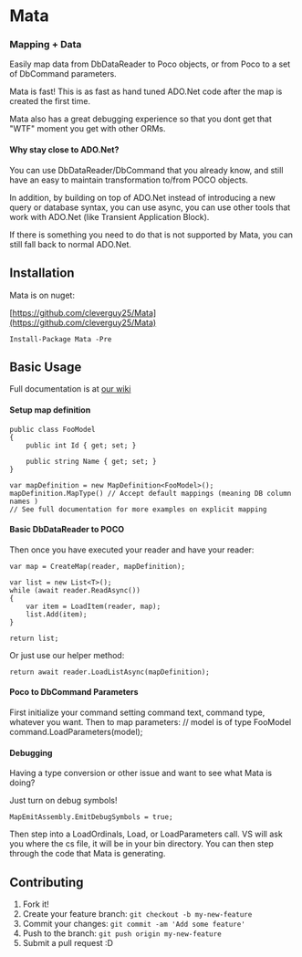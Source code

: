 # Mata
### Mapping + Data
Easily map data from DbDataReader to Poco objects, or from Poco to a set of DbCommand parameters.  

Mata is fast!  This is as fast as hand tuned ADO.Net code after the map is created the first time.

Mata also has a great debugging experience so that you dont get that "WTF" moment you get with other ORMs.

#### Why stay close to ADO.Net?
You can use DbDataReader/DbCommand that you already know, and still have an easy to maintain transformation to/from POCO objects.

In addition, by building on top of ADO.Net instead of introducing a new query or database syntax, you can use async, you can use other tools that work with ADO.Net (like Transient Application Block).  

If there is something you need to do that is not supported by Mata, you can still fall back to normal ADO.Net.

## Installation

Mata is on nuget:

[https://github.com/cleverguy25/Mata](https://github.com/cleverguy25/Mata)

    Install-Package Mata -Pre 

## Basic Usage

Full documentation is at [our wiki](https://github.com/cleverguy25/Mata/wiki)

#### Setup map definition

    public class FooModel
    {
        public int Id { get; set; }

        public string Name { get; set; }
    }

    var mapDefinition = new MapDefinition<FooModel>();
    mapDefinition.MapType() // Accept default mappings (meaning DB column names )
    // See full documentation for more examples on explicit mapping

#### Basic DbDataReader to POCO


Then once you have executed your reader and have your reader:
    
    var map = CreateMap(reader, mapDefinition);

    var list = new List<T>();
    while (await reader.ReadAsync())
    {
        var item = LoadItem(reader, map);
        list.Add(item);
    }

    return list;   

Or just use our helper method:

    return await reader.LoadListAsync(mapDefinition);

#### Poco to DbCommand Parameters

First initialize your command setting command text, command type, whatever you want.  Then to map parameters:
    // model is of type FooModel
    command.LoadParameters(model);

#### Debugging

Having a type conversion or other issue and want to see what Mata is doing?

Just turn on debug symbols!

    MapEmitAssembly.EmitDebugSymbols = true;

Then step into a LoadOrdinals, Load, or LoadParameters call.  VS will ask you where the cs file, it will be in your bin directory.  You can then step through the code that Mata is generating.

## Contributing

1. Fork it!
2. Create your feature branch: `git checkout -b my-new-feature`
3. Commit your changes: `git commit -am 'Add some feature'`
4. Push to the branch: `git push origin my-new-feature`
5. Submit a pull request :D